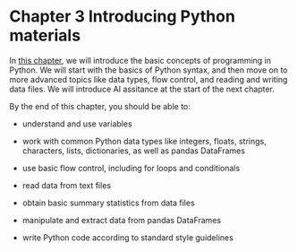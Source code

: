 # Chapter 3 Introducing Python materials
In [this chapter](https://neuraldatascience.io/3-python/introduction.html), we will introduce the basic concepts of programming in Python. We will start with the basics of Python syntax, and then move on to more advanced topics like data types, flow control, and reading and writing data files. We will introduce AI assitance at the start of the next chapter.

By the end of this chapter, you should be able to:

- understand and use variables

- work with common Python data types like integers, floats, strings, characters, lists, dictionaries, as well as pandas DataFrames

- use basic flow control, including for loops and conditionals

- read data from text files

- obtain basic summary statistics from data files

- manipulate and extract data from pandas DataFrames

- write Python code according to standard style guidelines
